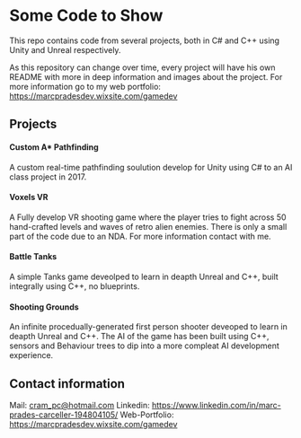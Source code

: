Some Code to Show
===============
This repo contains code from several projects, both in C# and C++ using Unity and Unreal respectively.

As this repository can change over time, every project will have his own README with more in deep information and images about the project. For more information go to my web portfolio: https://marcpradesdev.wixsite.com/gamedev

Projects
---------------

#### Custom A* Pathfinding
A custom real-time pathfinding soulution develop for Unity using C# to an AI class project in 2017.


#### Voxels VR
A Fully develop VR shooting game where the player tries to fight across 50 hand-crafted levels and waves of retro alien enemies.
There is only a small part of the code due to an NDA. For more information contact with me.

#### Battle Tanks
A simple Tanks game deveolped to learn in deapth Unreal and C++, built integrally using C++, no blueprints.


#### Shooting Grounds
An infinite procedually-generated first person shooter deveoped to learn in deapth Unreal and C++. The AI of the game has been built using C++, sensors and Behaviour trees to dip into a more compleat AI development experience.


Contact information
---------------
Mail: cram_pc@hotmail.com
Linkedin: https://www.linkedin.com/in/marc-prades-carceller-194804105/
Web-Portfolio: https://marcpradesdev.wixsite.com/gamedev
